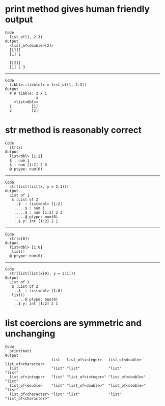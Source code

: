# print method gives human friendly output

    Code
      list_of(1, 2:3)
    Output
      <list_of<double>[2]>
      [[1]]
      [1] 1
      
      [[2]]
      [1] 2 3
      

---

    Code
      tibble::tibble(x = list_of(1, 2:3))
    Output
      # A tibble: 2 x 1
                  x
        <list<dbl>>
      1         [1]
      2         [2]

# str method is reasonably correct

    Code
      str(x)
    Output
      list<dbl> [1:2] 
      $ : num 1
      $ : num [1:2] 2 3
      @ ptype: num(0) 

---

    Code
      str(list(list(x, y = 2:1)))
    Output
      List of 1
       $ :List of 2
        ..$  : list<dbl> [1:2] 
        .. ..$ : num 1
        .. ..$ : num [1:2] 2 3
        .. ..@ ptype: num(0) 
        ..$ y: int [1:2] 2 1

---

    Code
      str(x[0])
    Output
      list<dbl> [1:0] 
       list()
      @ ptype: num(0) 

---

    Code
      str(list(list(x[0], y = 2:1)))
    Output
      List of 1
       $ :List of 2
        ..$  : list<dbl> [1:0] 
       list()
        .. ..@ ptype: num(0) 
        ..$ y: int [1:2] 2 1

# list coercions are symmetric and unchanging

    Code
      print(mat)
    Output
                         list   list_of<integer>   list_of<double>   list_of<character>  
      list               "list" "list"             "list"            "list"              
      list_of<integer>   "list" "list_of<integer>" "list_of<double>" "list"              
      list_of<double>    "list" "list_of<double>"  "list_of<double>" "list"              
      list_of<character> "list" "list"             "list"            "list_of<character>"

